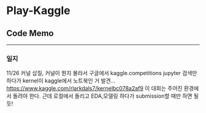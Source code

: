 # Play-Kaggle





## Code Memo


----

### 일지
11/26 커널 삽질, 커널이 뭔지 몰라서 구글에서 kaggle.competitions jupyter 검색만 하다가 kernel이 kaggle에서 노트북인 거 발견...     
      https://www.kaggle.com/rlarkdals7/kernelbc078a2af9
      이 대회는 주어진 환경에서 돌려야 한다. 근데 로컬에서 돌리고 EDA,모델링 하다가 submission할 때만 하면 될 듯!
